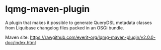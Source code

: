 lqmg-maven-plugin
=================

A plugin that makes it possible to generate QueryDSL metadata classes from
Liquibase changelog files packed in an OSGi bundle.

Maven site: https://rawgithub.com/everit-org/lqmg-maven-plugin/v2.0.0-doc/index.html